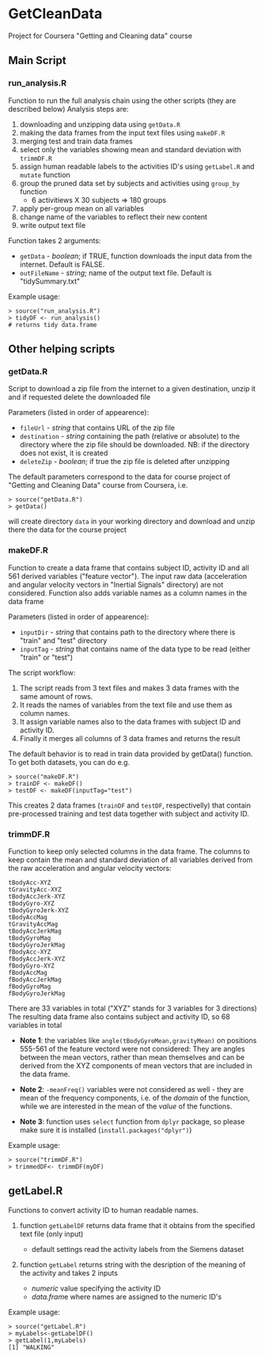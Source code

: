 # GetCleanData
Project for Coursera "Getting and Cleaning data" course

## Main Script

### run_analysis.R
Function to run the full analysis chain using the other scripts (they are described below)
Analysis steps are:

1. downloading and unzipping data using `getData.R`
2. making the data frames from the input text files using `makeDF.R`
3. merging test and train data frames
4. select only the variables showing mean and standard deviation with `trimmDF.R`
5. assign human readable labels to the activities ID's using `getLabel.R` and `mutate` function
6. group the pruned data set by subjects and activities using `group_by` function
   * 6 activitiews X 30 subjects => 180 groups
7. apply per-group mean on all variables
8. change name of the variables to reflect their new content
9. write output text file


Function takes 2 arguments:
* `getData` - *boolean*; if TRUE, function downloads the input data from the internet. Default is FALSE.
* `outFileName` - *string*; name of the output text file. Default is "tidySummary.txt"

Example usage:
```
> source("run_analysis.R")
> tidyDF <- run_analysis()
# returns tidy data.frame
```
## Other helping scripts

### getData.R
Script to download a zip file from the internet to a given destination, unzip it and if requested delete the downloaded file

Parameters (listed in order of appearence):
* `fileUrl` - *string* that contains URL of the zip file
* `destination` - *string* containing the path (relative or absolute) to the directory where the zip file should be downloaded. NB: if the directory does not exist, it is created
* `deleteZip` - *boolean*; if true the zip file is deleted after unzipping

The default parameters correspond to the data for course project of "Getting and Cleaning Data" course from Coursera, i.e.
```
> source("getData.R")
> getData()
```
will create directory `data` in your working directory and download and unzip there the data for the course project

### makeDF.R
Function to create a data frame that contains subject ID, activity ID and all 561 derived variables ("feature vector"). The input raw data (acceleration and angular velocity vectors in "Inertial Signals" directory) are not considered. Function also adds variable names as a column names in the data frame

Parameters (listed in order of appearence):
* `inputDir` - *string* that contains path to the directory where there is "train" and "test" directory
* `inputTag` - *string* that contains name of the data type to be read (either "train" or "test")

The script workflow:
1. The script reads from 3 text files and makes 3 data frames with the same amount of rows. 
2. It reads the names of variables from the text file and use them as column names.
3. It assign variable names also to the data frames with subject ID and activity ID.
4. Finally it merges all columns of 3 data frames and returns the result

The default behavior is to read in train data provided by getData() function. To get both datasets, you can do e.g.
```
> source("makeDF.R")
> trainDF <- makeDF()
> testDF <- makeDF(inputTag="test")
```
This creates 2 data frames (`trainDF` and `testDF`, respectivelly) that contain pre-processed training and test data together with subject and activity ID.


### trimmDF.R
Function to keep only selected columns in the data frame. The columns to keep contain the mean and standard deviation of all variables derived from the raw acceleration and angular velocity vectors:

```
tBodyAcc-XYZ
tGravityAcc-XYZ
tBodyAccJerk-XYZ
tBodyGyro-XYZ
tBodyGyroJerk-XYZ
tBodyAccMag
tGravityAccMag
tBodyAccJerkMag
tBodyGyroMag
tBodyGyroJerkMag
fBodyAcc-XYZ
fBodyAccJerk-XYZ
fBodyGyro-XYZ
fBodyAccMag
fBodyAccJerkMag
fBodyGyroMag
fBodyGyroJerkMag
```

There are 33 variables in total ("XYZ" stands for 3 variables for 3 directions) The resulting data frame also contains subject and activity ID, so 68 variables in total

* **Note 1**: the variables like `angle(tBodyGyroMean,gravityMean)` on positions 555-561 of the feature vectord were not considered: They are angles between the mean vectors,
rather than mean themselves and can be derived from the XYZ components of mean vectors that are included in the data frame.

* **Note 2**: `-meanFreq()` variables were not considered as well - they are mean of the frequency components, i.e. of the *domain* of the function, while we are interested in the mean of the *value* of the functions.

* **Note 3**: function uses `select` function from `dplyr` package, so please make sure it is installed (`install.packages("dplyr")`) 

Example usage:
```
> source("trimmDF.R")
> trimmedDF<- trimmDF(myDF)
```

## getLabel.R
Functions to convert activity ID to human readable names.

1. function `getLabelDF` returns data frame that it obtains from the specified text file (only input)
     - default settings read the activity labels from the Siemens dataset

2. function `getLabel` returns string with the desription of the meaning of the activity and takes 2 inputs
   * *numeric* value specifying the activity ID
   * *data.fram*e where names are assigned to the numeric ID's

Example usage:
```
> source("getLabel.R")
> myLabels<-getLabelDF()
> getLabel(1,myLabels)
[1] "WALKING"
```


